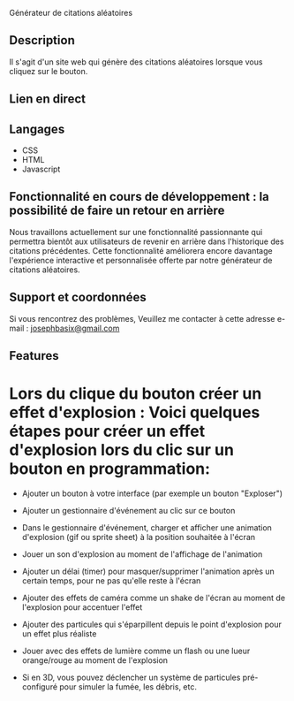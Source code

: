 Générateur de citations aléatoires

## Description

Il s'agit d'un site web qui génère des citations aléatoires lorsque vous cliquez sur le bouton.

## Lien en direct

## Langages

- CSS
- HTML
- Javascript

## Fonctionnalité en cours de développement : la possibilité de faire un retour en arrière

Nous travaillons actuellement sur une fonctionnalité passionnante qui permettra bientôt aux utilisateurs de revenir en arrière dans l'historique des citations précédentes. Cette fonctionnalité améliorera encore davantage l'expérience interactive et personnalisée offerte par notre générateur de citations aléatoires.

## Support et coordonnées

Si vous rencontrez des problèmes,
Veuillez me contacter à cette adresse e-mail : josephbasix@gmail.com

## Features 

# Lors du clique du bouton créer un effet d'explosion : Voici quelques étapes pour créer un effet d'explosion lors du clic sur un bouton en programmation:

- Ajouter un bouton à votre interface (par exemple un bouton "Exploser") 

- Ajouter un gestionnaire d'événement au clic sur ce bouton

- Dans le gestionnaire d'événement, charger et afficher une animation d'explosion (gif ou sprite sheet) à la position souhaitée à l'écran

- Jouer un son d'explosion au moment de l'affichage de l'animation
  
- Ajouter un délai (timer) pour masquer/supprimer l'animation après un certain temps, pour ne pas qu'elle reste à l'écran

- Ajouter des effets de caméra comme un shake de l'écran au moment de l'explosion pour accentuer l'effet

- Ajouter des particules qui s'éparpillent depuis le point d'explosion pour un effet plus réaliste

- Jouer avec des effets de lumière comme un flash ou une lueur orange/rouge au moment de l'explosion

- Si en 3D, vous pouvez déclencher un système de particules pré-configuré pour simuler la fumée, les débris, etc.

